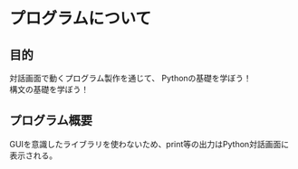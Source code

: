 # プログラムについて

## 目的

対話画面で動くプログラム製作を通じて、
Pythonの基礎を学ぼう！  
構文の基礎を学ぼう！

## プログラム概要

GUIを意識したライブラリを使わないため、print等の出力はPython対話画面に表示される。

